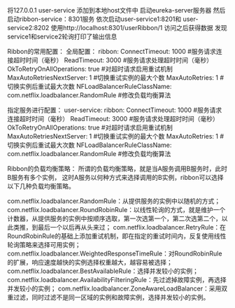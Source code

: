 将127.0.0.1 user-service 添加到本地host文件中
启动eureka-server服务器
然后启动ribbon-service：8301服务
依次启动user-service1:8201和 user-service2:8202 
使用http://localhost:8301/userRibbon/1 访问之后获得数据
发现service1和service2轮询打印了输出信息


Ribbon的常用配置：
全局配置：
ribbon:
ConnectTimeout: 1000 #服务请求连接超时时间（毫秒）
ReadTimeout: 3000 #服务请求处理超时时间（毫秒）
OkToRetryOnAllOperations: true #对超时请求启用重试机制
MaxAutoRetriesNextServer: 1 #切换重试实例的最大个数
MaxAutoRetries: 1 # 切换实例后重试最大次数
NFLoadBalancerRuleClassName: com.netflix.loadbalancer.RandomRule #修改负载均衡算法


指定服务进行配置：
user-service:
ribbon:
ConnectTimeout: 1000 #服务请求连接超时时间（毫秒）
ReadTimeout: 3000 #服务请求处理超时时间（毫秒）
OkToRetryOnAllOperations: true #对超时请求启用重试机制
MaxAutoRetriesNextServer: 1 #切换重试实例的最大个数
MaxAutoRetries: 1 # 切换实例后重试最大次数
NFLoadBalancerRuleClassName: com.netflix.loadbalancer.RandomRule #修改负载均衡算法


Ribbon的负载均衡策略：
所谓的负载均衡策略，就是当A服务调用B服务时，此时B服务有多个实例，
这时A服务以何种方式来选择调用的B实例，ribbon可以选择以下几种负载均衡策略。


com.netflix.loadbalancer.RandomRule：从提供服务的实例中以随机的方式；
com.netflix.loadbalancer.RoundRobinRule：以线性轮询的方式，就是维护一个计数器，从提供服务的实例中按顺序选取，第一次选第一个，第二次选第二个，以此类推，到最后一个以后再从头来过；
com.netflix.loadbalancer.RetryRule：在RoundRobinRule的基础上添加重试机制，即在指定的重试时间内，反复使用线性轮询策略来选择可用实例；
com.netflix.loadbalancer.WeightedResponseTimeRule：对RoundRobinRule的扩展，响应速度越快的实例选择权重越大，越容易被选择；
com.netflix.loadbalancer.BestAvailableRule：选择并发较小的实例；
com.netflix.loadbalancer.AvailabilityFilteringRule：先过滤掉故障实例，再选择并发较小的实例；
com.netflix.loadbalancer.ZoneAwareLoadBalancer：采用双重过滤，同时过滤不是同一区域的实例和故障实例，选择并发较小的实例。